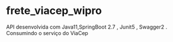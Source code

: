 # frete_viacep_wipro
API desenvolvida com Java11,SpringBoot 2.7 , Junit5 , Swagger2 . Consumindo o serviço do ViaCep
